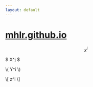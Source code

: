 ```yaml
---
layout: default
---
```


# [mhlr.github.io](https://mhlr.github.io)

$$ x^i $$

$ X^j $

\\( Y^i \\)

\\[ z^i \\]
